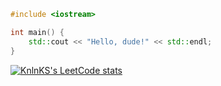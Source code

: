```c++
#include <iostream>

int main() {
    std::cout << "Hello, dude!" << std::endl;
}
```

[![KnlnKS's LeetCode stats](https://leetcode-stats-six.vercel.app/api?username=k2ErtWMo&theme=dark)](https://github.com/k2ErtWMo/leetcode-stats)
